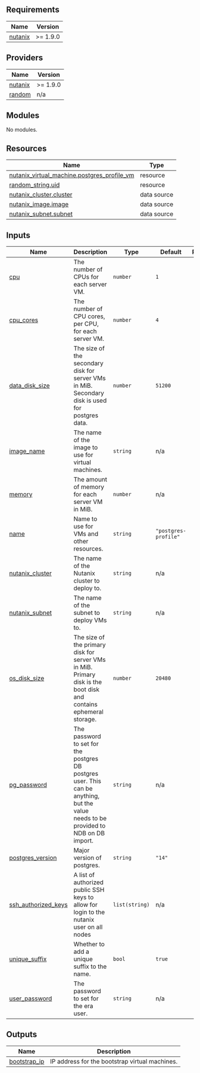 <!-- BEGIN_TF_DOCS -->
## Requirements

| Name | Version |
|------|---------|
| <a name="requirement_nutanix"></a> [nutanix](#requirement\_nutanix) | >= 1.9.0 |

## Providers

| Name | Version |
|------|---------|
| <a name="provider_nutanix"></a> [nutanix](#provider\_nutanix) | >= 1.9.0 |
| <a name="provider_random"></a> [random](#provider\_random) | n/a |

## Modules

No modules.

## Resources

| Name | Type |
|------|------|
| [nutanix_virtual_machine.postgres_profile_vm](https://registry.terraform.io/providers/nutanix/nutanix/latest/docs/resources/virtual_machine) | resource |
| [random_string.uid](https://registry.terraform.io/providers/hashicorp/random/latest/docs/resources/string) | resource |
| [nutanix_cluster.cluster](https://registry.terraform.io/providers/nutanix/nutanix/latest/docs/data-sources/cluster) | data source |
| [nutanix_image.image](https://registry.terraform.io/providers/nutanix/nutanix/latest/docs/data-sources/image) | data source |
| [nutanix_subnet.subnet](https://registry.terraform.io/providers/nutanix/nutanix/latest/docs/data-sources/subnet) | data source |

## Inputs

| Name | Description | Type | Default | Required |
|------|-------------|------|---------|:--------:|
| <a name="input_cpu"></a> [cpu](#input\_cpu) | The number of CPUs for each server VM. | `number` | `1` | no |
| <a name="input_cpu_cores"></a> [cpu\_cores](#input\_cpu\_cores) | The number of CPU cores, per CPU, for each server VM. | `number` | `4` | no |
| <a name="input_data_disk_size"></a> [data\_disk\_size](#input\_data\_disk\_size) | The size of the secondary disk for server VMs in MiB. Secondary disk is used for postgres data. | `number` | `51200` | no |
| <a name="input_image_name"></a> [image\_name](#input\_image\_name) | The name of the image to use for virtual machines. | `string` | n/a | yes |
| <a name="input_memory"></a> [memory](#input\_memory) | The amount of memory for each server VM in MiB. | `number` | n/a | yes |
| <a name="input_name"></a> [name](#input\_name) | Name to use for VMs and other resources. | `string` | `"postgres-profile"` | no |
| <a name="input_nutanix_cluster"></a> [nutanix\_cluster](#input\_nutanix\_cluster) | The name of the Nutanix cluster to deploy to. | `string` | n/a | yes |
| <a name="input_nutanix_subnet"></a> [nutanix\_subnet](#input\_nutanix\_subnet) | The name of the subnet to deploy VMs to. | `string` | n/a | yes |
| <a name="input_os_disk_size"></a> [os\_disk\_size](#input\_os\_disk\_size) | The size of the primary disk for server VMs in MiB. Primary disk is the boot disk and contains ephemeral storage. | `number` | `20480` | no |
| <a name="input_pg_password"></a> [pg\_password](#input\_pg\_password) | The password to set for the postgres DB postgres user. This can be anything, but the value needs to be provided to NDB on DB import. | `string` | n/a | yes |
| <a name="input_postgres_version"></a> [postgres\_version](#input\_postgres\_version) | Major version of postgres. | `string` | `"14"` | no |
| <a name="input_ssh_authorized_keys"></a> [ssh\_authorized\_keys](#input\_ssh\_authorized\_keys) | A list of authorized public SSH keys to allow for login to the nutanix user on all nodes | `list(string)` | n/a | yes |
| <a name="input_unique_suffix"></a> [unique\_suffix](#input\_unique\_suffix) | Whether to add a unique suffix to the name. | `bool` | `true` | no |
| <a name="input_user_password"></a> [user\_password](#input\_user\_password) | The password to set for the era user. | `string` | n/a | yes |

## Outputs

| Name | Description |
|------|-------------|
| <a name="output_bootstrap_ip"></a> [bootstrap\_ip](#output\_bootstrap\_ip) | IP address for the bootstrap virtual machines. |
<!-- END_TF_DOCS -->